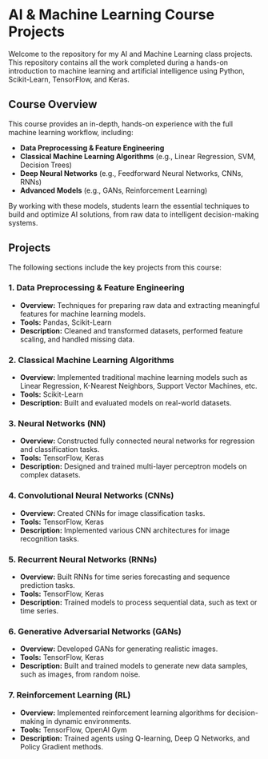 # AI & Machine Learning Course Projects

Welcome to the repository for my AI and Machine Learning class projects. This repository contains all the work completed during a hands-on introduction to machine learning and artificial intelligence using Python, Scikit-Learn, TensorFlow, and Keras.

## Course Overview

This course provides an in-depth, hands-on experience with the full machine learning workflow, including:
- **Data Preprocessing & Feature Engineering**
- **Classical Machine Learning Algorithms** (e.g., Linear Regression, SVM, Decision Trees)
- **Deep Neural Networks** (e.g., Feedforward Neural Networks, CNNs, RNNs)
- **Advanced Models** (e.g., GANs, Reinforcement Learning)

By working with these models, students learn the essential techniques to build and optimize AI solutions, from raw data to intelligent decision-making systems.

## Projects

The following sections include the key projects from this course:

### 1. Data Preprocessing & Feature Engineering
- **Overview:** Techniques for preparing raw data and extracting meaningful features for machine learning models.
- **Tools:** Pandas, Scikit-Learn
- **Description:** Cleaned and transformed datasets, performed feature scaling, and handled missing data.

### 2. Classical Machine Learning Algorithms
- **Overview:** Implemented traditional machine learning models such as Linear Regression, K-Nearest Neighbors, Support Vector Machines, etc.
- **Tools:** Scikit-Learn
- **Description:** Built and evaluated models on real-world datasets.

### 3. Neural Networks (NN)
- **Overview:** Constructed fully connected neural networks for regression and classification tasks.
- **Tools:** TensorFlow, Keras
- **Description:** Designed and trained multi-layer perceptron models on complex datasets.

### 4. Convolutional Neural Networks (CNNs)
- **Overview:** Created CNNs for image classification tasks.
- **Tools:** TensorFlow, Keras
- **Description:** Implemented various CNN architectures for image recognition tasks.

### 5. Recurrent Neural Networks (RNNs)
- **Overview:** Built RNNs for time series forecasting and sequence prediction tasks.
- **Tools:** TensorFlow, Keras
- **Description:** Trained models to process sequential data, such as text or time series.

### 6. Generative Adversarial Networks (GANs)
- **Overview:** Developed GANs for generating realistic images.
- **Tools:** TensorFlow, Keras
- **Description:** Built and trained models to generate new data samples, such as images, from random noise.

### 7. Reinforcement Learning (RL)
- **Overview:** Implemented reinforcement learning algorithms for decision-making in dynamic environments.
- **Tools:** TensorFlow, OpenAI Gym
- **Description:** Trained agents using Q-learning, Deep Q Networks, and Policy Gradient methods.



